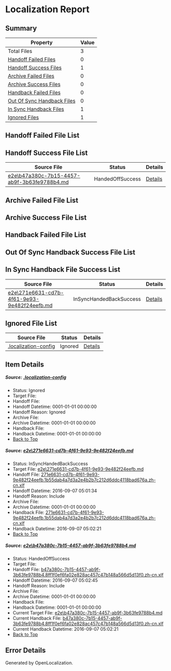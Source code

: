 # <a name='report-top'></a> Localization Report

## Summary
 Property | Value 
 -------- | ----- 
 Total Files | 3
[ Handoff Failed Files ](#handoff-failed-list)| 0
[ Handoff Success Files ](#handoff-success-list)| 1
[ Archive Failed Files ](#archive-failed-list)| 0
[ Archive Success Files ](#archive-success-list)| 0
[ Handback Failed Files ](#handback-failed-list)| 0
[ Out Of Sync Handback Files ](#outofsync-handback-success-list)| 0
[ In Sync Handback Files ](#insync-handback-success-list)| 1
[ Ignored Files ](#ignored-list)| 1

## <a name='handoff-failed-list'></a> Handoff Failed File List

## <a name='handoff-success-list'></a> Handoff Success File List
 Source File | Status | Details 
 ----------- | ------ | ------- 
 [e2e\b47a380c-7b15-4457-ab9f-3b63fe9788b4.md](https://github.com/OpenLocalizationTestOrg/ol-test0/blob/5b44ed7632355ca31c7832aba46367a12de705d4/e2e/b47a380c-7b15-4457-ab9f-3b63fe9788b4.md) | HandedOffSuccess | [Details](#ed0ad5bcc844d7d75a9f60bd3c19690930e662782)

## <a name='archive-failed-list'></a> Archive Failed File List

## <a name='archive-success-list'></a> Archive Success File List

## <a name='handback-failed-list'></a> Handback Failed File List

## <a name='outofsync-handback-success-list'></a> Out Of Sync Handback Success File List

## <a name='insync-handback-success-list'></a> In Sync Handback File Success List
 Source File | Status | Details 
 ----------- | ------ | ------- 
 [e2e\271e6631-cd7b-4f61-9e93-9e482f24eefb.md](https://github.com/OpenLocalizationTestOrg/ol-test0/blob/bf518601f9dae2ca4d8e9033cff490895c4a83fe/e2e/271e6631-cd7b-4f61-9e93-9e482f24eefb.md) | InSyncHandedBackSuccess | [Details](#43654c2aa6edc93308cccf230403ac83c37fd57c1)

## <a name='ignored-list'></a> Ignored File List
 Source File | Status | Details 
 ----------- | ------ | ------- 
 [.localization-config](https://github.com/OpenLocalizationTestOrg/ol-test0/blob/5b44ed7632355ca31c7832aba46367a12de705d4/.localization-config) | Ignored | [Details](#3d4f252ac210baf56311d7e97dcc2db10974dbd20)

## Item Details
##### <a name='3d4f252ac210baf56311d7e97dcc2db10974dbd20'></a> Source: [.localization-config](https://github.com/OpenLocalizationTestOrg/ol-test0/blob/5b44ed7632355ca31c7832aba46367a12de705d4/.localization-config)
* Status: Ignored
* Target File: 
* Handoff File: 
* Handoff Datetime: 0001-01-01 00:00:00
* Handoff Reason: Ignored
* Archive File: 
* Archive Datetime: 0001-01-01 00:00:00
* Handback File: 
* Handback Datetime: 0001-01-01 00:00:00
* [Back to Top](#report-top)

##### <a name='43654c2aa6edc93308cccf230403ac83c37fd57c1'></a> Source: [e2e\271e6631-cd7b-4f61-9e93-9e482f24eefb.md](https://github.com/OpenLocalizationTestOrg/ol-test0/blob/bf518601f9dae2ca4d8e9033cff490895c4a83fe/e2e/271e6631-cd7b-4f61-9e93-9e482f24eefb.md)
* Status: InSyncHandedBackSuccess
* Target File: [e2e\271e6631-cd7b-4f61-9e93-9e482f24eefb.md](https://github.com/OpenLocalizationTestOrg/ol-test0-zhcn/blob/907de2bd20cf172f622b9b5bbb6eff68b0e0d5a9/e2e/271e6631-cd7b-4f61-9e93-9e482f24eefb.md)
* Handoff File: [271e6631-cd7b-4f61-9e93-9e482f24eefb.1b55dab4a7d3a2e4b2b7c212d6ddc4118bad676a.zh-cn.xlf](https://github.com/OpenLocalizationTestOrg/ol-test0-handoff/blob/bb855b82f78e7af7a683b7660aca6fec8e24a12c/ol-handoff/OpenLocalizationTestOrg/ol-test0-zhcn/ci/ht/271e6631-cd7b-4f61-9e93-9e482f24eefb.1b55dab4a7d3a2e4b2b7c212d6ddc4118bad676a.zh-cn.xlf)
* Handoff Datetime: 2016-09-07 05:01:34
* Handoff Reason: Include
* Archive File: 
* Archive Datetime: 0001-01-01 00:00:00
* Handback File: [271e6631-cd7b-4f61-9e93-9e482f24eefb.1b55dab4a7d3a2e4b2b7c212d6ddc4118bad676a.zh-cn.xlf](https://github.com/OpenLocalizationTestOrg/ol-test0-handback/blob/149c744e2c9561ee8d0cd3c40ebdc5ef7468466e/ol-handback/OpenLocalizationTestOrg/ol-test0-zhcn/ci/ht/271e6631-cd7b-4f61-9e93-9e482f24eefb.1b55dab4a7d3a2e4b2b7c212d6ddc4118bad676a.zh-cn.xlf)
* Handback Datetime: 2016-09-07 05:02:21
* [Back to Top](#report-top)

##### <a name='ed0ad5bcc844d7d75a9f60bd3c19690930e662782'></a> Source: [e2e\b47a380c-7b15-4457-ab9f-3b63fe9788b4.md](https://github.com/OpenLocalizationTestOrg/ol-test0/blob/5b44ed7632355ca31c7832aba46367a12de705d4/e2e/b47a380c-7b15-4457-ab9f-3b63fe9788b4.md)
* Status: HandedOffSuccess
* Target File: 
* Handoff File: [b47a380c-7b15-4457-ab9f-3b63fe9788b4.8ff1f0ef6fa02e828ac457c47b148a566d5d13f0.zh-cn.xlf](https://github.com/OpenLocalizationTestOrg/ol-test0-handoff/blob/6301feb29a2237267e09d63b7795241c37201ead/ol-handoff/OpenLocalizationTestOrg/ol-test0-zhcn/ci/ht/b47a380c-7b15-4457-ab9f-3b63fe9788b4.8ff1f0ef6fa02e828ac457c47b148a566d5d13f0.zh-cn.xlf)
* Handoff Datetime: 2016-09-07 05:02:45
* Handoff Reason: Include
* Archive File: 
* Archive Datetime: 0001-01-01 00:00:00
* Handback File: 
* Handback Datetime: 0001-01-01 00:00:00
* Current Target File: [e2e\b47a380c-7b15-4457-ab9f-3b63fe9788b4.md](https://github.com/OpenLocalizationTestOrg/ol-test0-zhcn/blob/907de2bd20cf172f622b9b5bbb6eff68b0e0d5a9/e2e/b47a380c-7b15-4457-ab9f-3b63fe9788b4.md)
* Current Handback File: [b47a380c-7b15-4457-ab9f-3b63fe9788b4.8ff1f0ef6fa02e828ac457c47b148a566d5d13f0.zh-cn.xlf](https://github.com/OpenLocalizationTestOrg/ol-test0-handback/blob/149c744e2c9561ee8d0cd3c40ebdc5ef7468466e/ol-handback/OpenLocalizationTestOrg/ol-test0-zhcn/ci/ht/b47a380c-7b15-4457-ab9f-3b63fe9788b4.8ff1f0ef6fa02e828ac457c47b148a566d5d13f0.zh-cn.xlf)
* Current Handback Datetime: 2016-09-07 05:02:21
* [Back to Top](#report-top)


## Error Details

Generated by OpenLocalization.
